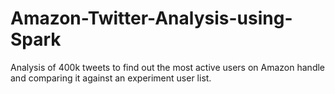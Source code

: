 # Amazon-Twitter-Analysis-using-Spark
Analysis of 400k tweets to find out the most active users on Amazon handle and comparing it against an experiment user list.
